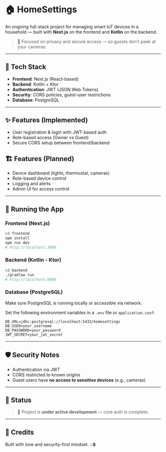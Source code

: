 # 🏠 HomeSettings

An ongoing full-stack project for managing smart IoT devices in a household — built with **Next.js** on the frontend and **Kotlin** on the backend.

> 🔐 Focused on privacy and secure access — so guests don't peek at your cameras.

---

## 🔧 Tech Stack

* **Frontend**: Next.js (React-based)
* **Backend**: Kotlin + Ktor
* **Authentication**: JWT (JSON Web Tokens)
* **Security**: CORS policies, guest-user restrictions
* **Database**: PostgreSQL

---

## ✨ Features (Implemented)

* User registration & login with JWT-based auth
* Role-based access (Owner vs Guest)
* Secure CORS setup between frontend/backend

## 🏗 Features (Planned)

* Device dashboard (lights, thermostat, cameras)
* Role-based device control
* Logging and alerts
* Admin UI for access control

---

## 🚀 Running the App

### Frontend (Next.js)

```bash
cd frontend
npm install
npm run dev
# http://localhost:3000
```

### Backend (Kotlin - Ktor)

```bash
cd backend
./gradlew run
# http://localhost:8080
```

### Database (PostgreSQL)

Make sure PostgreSQL is running locally or accessible via network.

Set the following environment variables in a `.env` file or `application.conf`:

```env
DB_URL=jdbc:postgresql://localhost:5432/homesettings
DB_USER=your_username
DB_PASSWORD=your_password
JWT_SECRET=your_jwt_secret
```

---

## 🛡 Security Notes

* Authentication via JWT
* CORS restricted to known origins
* Guest users have **no access to sensitive devices** (e.g., cameras)

---

## 📌 Status

> 🚧 Project is **under active development** — core auth is complete.

---

## 🙌 Credits

Built with love and security-first mindset. 💡🔒



